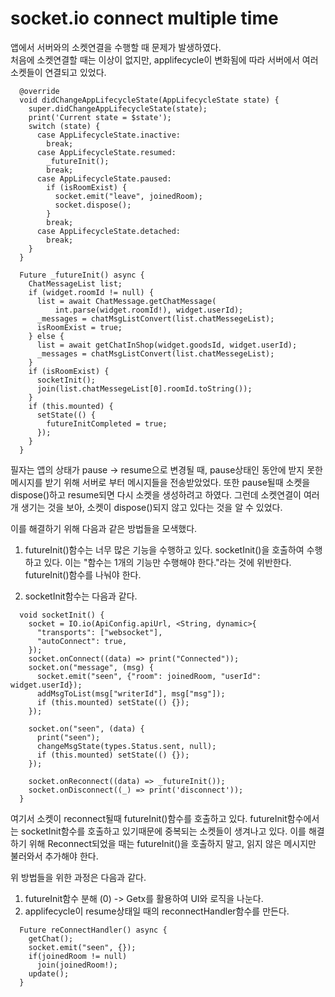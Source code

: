 # socket.io connect multiple time
앱에서 서버와의 소켓연결을 수행할 때 문제가 발생하였다.<br>
처음에 소켓연결할 때는 이상이 없지만, applifecycle이 변화됨에 따라 서버에서 여러 소켓들이 연결되고 있었다.<br>
```
  @override
  void didChangeAppLifecycleState(AppLifecycleState state) {
    super.didChangeAppLifecycleState(state);
    print('Current state = $state');
    switch (state) {
      case AppLifecycleState.inactive:
        break;
      case AppLifecycleState.resumed:
        _futureInit();
        break;
      case AppLifecycleState.paused:
        if (isRoomExist) {
          socket.emit("leave", joinedRoom);
          socket.dispose();
        }
        break;
      case AppLifecycleState.detached:
        break;
    }
  }
```
```
  Future _futureInit() async {
    ChatMessageList list;
    if (widget.roomId != null) {
      list = await ChatMessage.getChatMessage(
          int.parse(widget.roomId!), widget.userId);
      _messages = chatMsgListConvert(list.chatMessegeList);
      isRoomExist = true;
    } else {
      list = await getChatInShop(widget.goodsId, widget.userId);
      _messages = chatMsgListConvert(list.chatMessegeList);
    }
    if (isRoomExist) {
      socketInit();
      join(list.chatMessegeList[0].roomId.toString());
    }
    if (this.mounted) {
      setState(() {
        futureInitCompleted = true;
      });
    }
  }
```

필자는 앱의 상태가 pause -> resume으로 변경될 때, pause상태인 동안에 받지 못한 메시지를 받기 위해
서버로 부터 메시지들을 전송받았었다. 또한 pause될때 소켓을 dispose()하고 resume되면 다시 소켓을 생성하려고 하였다.
그런데 소켓연결이 여러개 생기는 것을 보아, 소켓이 dispose()되지 않고 있다는 것을 알 수 있었다.

이를 해결하기 위해 다음과 같은 방법들을 모색했다.
1. futureInit()함수는 너무 많은 기능을 수행하고 있다. socketInit()을 호출하여 수행하고 있다.
이는 "함수는 1개의 기능만 수행해야 한다."라는 것에 위반한다. futureInit()함수를 나눠야 한다.

2. socketInit함수는 다음과 같다.
```
  void socketInit() {
    socket = IO.io(ApiConfig.apiUrl, <String, dynamic>{
      "transports": ["websocket"],
      "autoConnect": true,
    });
    socket.onConnect((data) => print("Connected"));
    socket.on("message", (msg) {
      socket.emit("seen", {"room": joinedRoom, "userId": widget.userId});
      addMsgToList(msg["writerId"], msg["msg"]);
      if (this.mounted) setState(() {});
    });

    socket.on("seen", (data) {
      print("seen");
      changeMsgState(types.Status.sent, null);
      if (this.mounted) setState(() {});
    });

    socket.onReconnect((data) => _futureInit());
    socket.onDisconnect((_) => print('disconnect'));
  }
```
여기서 소켓이 reconnect될때 futureInit()함수를 호출하고 있다. futureInit함수에서는 socketInit함수를 호출하고 있기때문에
중복되는 소켓들이 생겨나고 있다. 이를 해결하기 위해 Reconnect되었을 때는 futureInit()을 호출하지 말고,
읽지 않은 메시지만 불러와서 추가해야 한다.

위 방법들을 위한 과정은 다음과 같다.
1. futureInit함수 분해 (0) -> Getx를 활용하여 UI와 로직을 나눈다.
2. applifecycle이 resume상태일 때의 reconnectHandler함수를 만든다.
```
  Future reConnectHandler() async {
    getChat();
    socket.emit("seen", {});
    if(joinedRoom != null)
      join(joinedRoom!);
    update();
  }
```
